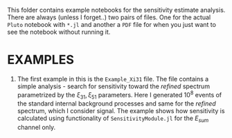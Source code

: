 This folder contains example notebooks for the sensitivity estimate analysis. There are always (unless I forget..) two pairs of files. One for the actual `Pluto` notebook with `*.jl` and another a `PDF` file for when you just want to see the notebook without running it. 

EXAMPLES
=======
1. The first example in this is the `Example_Xi31` file. The file contains a simple analysis - search for sensitivity toward the *refined* spectrum parametrized by the $\xi_{31}, \xi_{51}$ parameters. Here I generated $10^8$ events of the standard internal background processes and same for the *refined* spectrum, which I consider signal. The example shows how sensitivity is calculated using functionality of `SensitivityModule.jl` for the $E_{sum}$ channel only. 